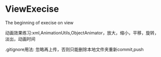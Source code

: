 # ViewExecise
The beginning of execise on view

动画效果练习:xml,AnimationUtils,ObjectAnimator，放大，缩小，平移，旋转，淡出，动画时间

.gitignore用法:
忽略再上传，否则只能删除本地文件夹重新commit,push

